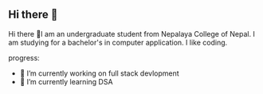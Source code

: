 ## Hi there 👋

Hi there 👋I am an undergraduate student from Nepalaya College of Nepal. I am studying for a bachelor's in computer application. I like coding.

progress:
- 🔭 I’m currently working on full stack devlopment
- 🌱 I’m currently learning DSA
